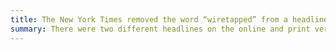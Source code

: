 ```yaml
---
title: The New York Times removed the word “wiretapped” from a headline
summary: There were two different headlines on the online and print versions, neither of which were altered.
---
```

